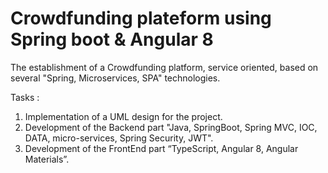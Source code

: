 # Crowdfunding plateform using Spring boot & Angular 8

The establishment of a Crowdfunding platform, service oriented, based on several "Spring, Microservices, SPA" technologies.

Tasks :
1. Implementation of a UML design for the project.
2. Development of the Backend part "Java, SpringBoot, Spring MVC, IOC, DATA, micro-services, Spring Security, JWT".
3. Development of the FrontEnd part “TypeScript, Angular 8, Angular Materials”.
